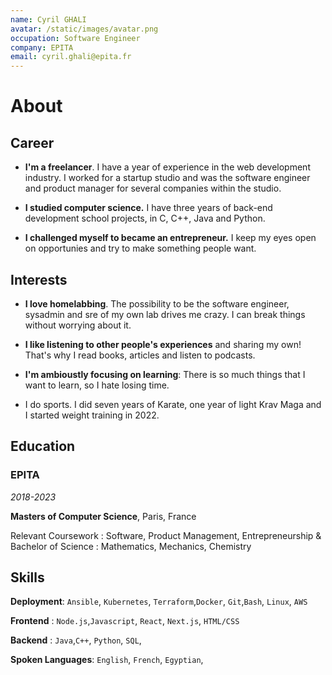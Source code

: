 ```yaml
---
name: Cyril GHALI
avatar: /static/images/avatar.png
occupation: Software Engineer
company: EPITA
email: cyril.ghali@epita.fr
---
```


# About

## Career

- **I'm a freelancer**. I have a year of experience in the web development industry. I worked for a startup studio and was the software engineer and product manager for several companies within the studio.

- **I studied computer science.** I have three years of back-end development school projects, in C, C++, Java and Python.

- **I challenged myself to became an entrepreneur.** I keep my eyes open on opportunies and try to make something people want.

## Interests

- **I love homelabbing**. The possibility to be the software engineer, sysadmin and sre of my own lab drives me crazy. I can break things without worrying about it.

- **I like listening to other people's experiences** and sharing my own! That's why I read books, articles and listen to podcasts.

- **I'm ambioustly focusing on learning**: There is so much things that I want to learn, so I hate losing time.

- I do sports. I did seven years of Karate, one year of light Krav Maga and I started weight training in 2022.

## Education

### EPITA

_2018-2023_

**Masters of Computer Science**, Paris, France

Relevant Coursework : Software, Product Management, Entrepreneurship
& Bachelor of Science : Mathematics, Mechanics, Chemistry

## Skills

**Deployment**: `Ansible`, `Kubernetes`, `Terraform`,`Docker`, `Git`,`Bash`, `Linux`, `AWS`

**Frontend** : `Node.js`,`Javascript`, `React`, `Next.js`, `HTML/CSS`

**Backend** : `Java`,`C++`, `Python`, `SQL`,

**Spoken Languages**: `English`, `French`, `Egyptian`,
